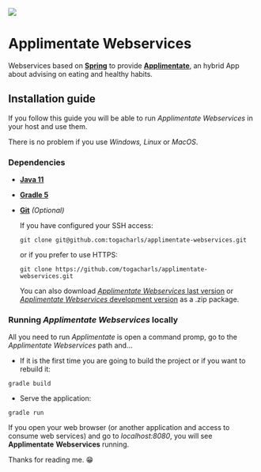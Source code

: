 ![](https://img.shields.io/badge/release-v0.1.0-71b238.svg)
# Applimentate Webservices
Webservices based on [__Spring__](https://spring.io/) to provide [__Applimentate__](https://github.com/togacharls/applimentate), an hybrid App about advising on eating and healthy habits.

## Installation guide
If you follow this guide you will be able to run _Applimentate_ _Webservices_ in your host and use them. 

There is no problem if you use _Windows, Linux_ or _MacOS_. 
### Dependencies
* [__Java 11__](https://jdk.java.net/archive/)
* [__Gradle 5__](https://gradle.org/releases/)
* [__Git__](https://git-scm.com/downloads) _(Optional)_
        
    If you have configured your SSH access: 
     ```
     git clone git@github.com:togacharls/applimentate-webservices.git
     ```
     or if you prefer to use HTTPS:
     ```
     git clone https://github.com/togacharls/applimentate-webservices.git
     ```
     You can also download [_Applimentate_ _Webservices_ last version](https://github.com/togacharls/applimentate-webservices/archive/master.zip)
     or [_Applimentate_ _Webservices_ development version](https://github.com/togacharls/applimentate-webservices/archive/dev.zip) as a .zip package.
### Running _Applimentate_ _Webservices_ locally
All you need to run _Applimentate_ is open a command promp, go to the _Applimentate_ _Webservices_ path and...
* If it is the first time you are going to build the project or if you want to rebuild it:
```
gradle build
```
* Serve the application:
```
gradle run
```
If you open your web browser (or another application and access to consume web services) and go to _localhost:8080_, you will see __Applimentate__ __Webservices__ running.


Thanks for reading me. :grin: